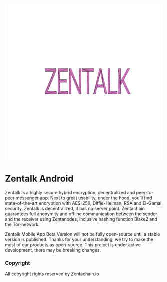 
<div>
  <img src="images/Zentalk-Mobile.png" height="500" width="750"></img>
</div>

# Zentalk Android

Zentalk is a highly secure hybrid encryption, decentralized and peer-to-peer messenger app. Next to great usability, under the hood, you’ll find state-of-the-art encryption with AES-256, Diffie-Helman, RSA and El-Gamal security. Zentalk is decentralized, it has no server point. Zentachain guarantees full anonymity and offline communication between the sender and the receiver using Zentanodes, inclusive hashing function Blake2 and the Tor-network.

Zentalk Mobile App Beta Version will not be fully open-source until a stable version is published. Thanks for your understanding, we try to make the most of our products as open-source. This project is under active development, there may be breaking changes.

### Copyright

All copyright rights reserved by Zentachain.io
